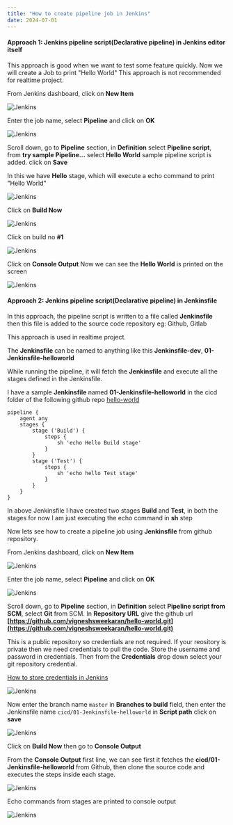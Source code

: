 ```yaml
---
title: "How to create pipeline job in Jenkins"
date: 2024-07-01
---
```


#### Approach 1: Jenkins pipeline script(Declarative pipeline) in Jenkins editor itself

This approach is good when we want to test some feature quickly. Now we will create a Job to print "Hello World" This approach is not recommended for realtime project.

From Jenkins dashboard, click on **New Item**

![Jenkins](../../images/jenkins-job-new-item.png)

Enter the job name, select **Pipeline** and click on **OK**

![Jenkins](../../images/jenkins-first-job-create.png)

Scroll down, go to **Pipeline** section, in **Definition** select **Pipeline script**, from **try sample Pipeline...** select **Hello World** sample pipeline script is added. click on **Save**

In this we have **Hello** stage, which will execute a echo command to print "Hello World"

![Jenkins](../../images/jenkins-first-job-configuration.png)

Click on **Build Now**

![Jenkins](../../images/jenkins-click-build-now.png)

Click on build no **#1**

![Jenkins](../../images/jenkins-click-on-build-number.png)

Click on **Console Output** Now we can see the **Hello World** is printed on the screen

![Jenkins](../../images/jenkins-click-on-console-output.png)

#### Approach 2: Jenkins pipeline script(Declarative pipeline) in Jenkinsfile

In this approach, the pipeline script is written to a file called **Jenkinsfile** then this file is added to the source code repository eg: Github, Gitlab

This approach is used in realtime project.

The **Jenkinsfile** can be named to anything like this **Jenkinsfile-dev**, **01-Jenkinsfile-helloworld**

While running the pipeline, it will fetch the **Jenkinsfile** and execute all the stages defined in the Jenkinsfile.

I have a sample **Jenkinsfile** named **01-Jenkinsfile-helloworld** in the cicd folder of the following github repo [hello-world](https://github.com/vigneshsweekaran/hello-world.git)

```
pipeline {
    agent any
    stages {
        stage ('Build') {
            steps {
                sh 'echo Hello Build stage'
            }
        }
        stage ('Test') {
            steps {
                sh 'echo hello Test stage'
            }
        }
    }
}
```

In above Jenkinsfile I have created two stages **Build** and **Test**, in both the stages for now I am just executing the echo command in **sh** step

Now lets see how to create a pipeline job using **Jenkinsfile** from github repository.

From Jenkins dashboard, click on **New Item**

![Jenkins](../../images/jenkins-job-new-item.png)

Enter the job name, select **Pipeline** and click on **OK**

![Jenkins](../../images/jenkins-first-job-create.png)

Scroll down, go to **Pipeline** section, in **Definition** select **Pipeline script from SCM**, select **Git** from SCM. In **Repository URL** give the github url **[https://github.com/vigneshsweekaran/hello-world.git](https://github.com/vigneshsweekaran/hello-world.git)**

This is a public repository so credentials are not required. If your reository is private then we need credentials to pull the code. Store the username and password in credentials. Then from the **Credentials** drop down select your git repository credential.

[How to store credentials in Jenkins](/content/jenkins/tutorials/common/04-how-to-store-credentials-in-jenkins)

![Jenkins](../../images/jenkins-pipeline-scm.png)

Now enter the branch name `master` in **Branches to build** field, then enter the Jenkinsfile name `cicd/01-Jenkinsfile-helloworld` in **Script path** click on **save**

![Jenkins](../../images/jenkins-pipeline-jenkinsfile.png)

Click on **Build Now** then go to **Console Output**

From the **Console Output** first line, we can see first it fetches the **cicd/01-Jenkinsfile-helloworld** from Github, then clone the source code and executes the steps inside each stage.

![Jenkins](../../images/jenkins-pipeline-jenkinsfile-reference.png)

Echo commands from stages are printed to console output

![Jenkins](../../images/jenkins-pipeline-echo-hello-world.png)
